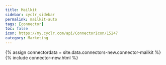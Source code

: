 ```yaml
---
title: Mailkit
sidebar: cyclr_sidebar
permalink: mailkit-auto
tags: [connector]
toc: false
icon: https://my.cyclr.com/api/ConnectorIcon/15247
category: Marketing
---
```

{% assign connectordata = site.data.connectors-new.connector-mailkit %}
{% include connector-new.html %}	